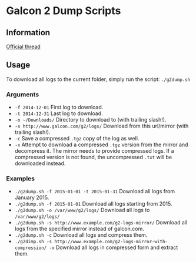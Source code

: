 # Galcon 2 Dump Scripts

## Information
[Official thread](http://www.galcon.com/forums/55/65/9654/)

## Usage
To download all logs to the current folder, simply run the script: `./g2dump.sh`

### Arguments
* `-f 2014-12-01` First log to download.
* `-t 2014-12-31` Last log to download.
* `-o ~/Downloads/` Directory to download to (with trailing slash!).
* `-s http://www.galcon.com/g2/logs/` Download from this url/mirror (with trailing slash!).
* `-c` Save a compressed `.tgz` copy of the log as well.
* `-x` Attempt to download a compressed `.tgz` version from the mirror and decompress it. The mirror needs to provide compressed logs. If a compressed version is not found, the uncompressed `.txt` will be downloaded instead.

### Examples
* `./g2dump.sh -f 2015-01-01 -t 2015-01-31` Download all logs from January 2015.
* `./g2dump.sh -f 2015-01-01` Download all logs starting from 2015.
* `./g2dump.sh -o /var/www/g2/logs/` Download all logs to `/var/www/g2/logs/`
* `./g2dump.sh -s http://www.example.com/g2-logs-mirror/` Download all logs from the specified mirror instead of galcon.com.
* `./g2dump.sh -c` Download all logs and compress them.
* `./g2dimp.sh -s http://www.example.com/g2-logs-mirror-with-compression/ -x` Download all logs in compressed form and extract them.

